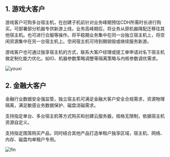 ## 1. 游戏大客户

游戏客户可购多台宿主机，在创建子机前针对业务峰期预估CDH所需时长进行购买。可部署部分机器专供新游上线，业务高峰期后，将业务从原机器降配迁移往其他宿主机。也可进行合服等操作。将平稳期业务集中在同一台独立宿主机上，将空闲资源集中在另一台宿主机上。空闲宿主机可待到期销毁或继续服务新游。

游戏客户也可通过独享宿主机的方式，联系大客户经理或提工单申请对名下宿主机做定制化能力优化。如IO、机器参数策略调整等隔离策略与内核参数调优需求。

![youxi](http://mc.qcloudimg.com/static/img/5b694b3a196ef200ef4ba0c855bebe58/image.png)



## 2. 金融大客户

金融行业数据安全强监管，独立宿主机可满足金融大客户安全合规需求，资源物理隔离，满足敏感业务数据保护、磁盘消磁需求。

支持指定单台、多台宿主机等方式购买和创建云服务器，规格无限制，依据宿主机资源自定义。

支持指定围笼购买产品，同时结合其他产品打造单租户独享区域，宿主机、网络、内存、磁盘均单租户专用。

![fin](http://mc.qcloudimg.com/static/img/b8ae6b5de3e35202f1fc3d63895d1f97/image.png)

